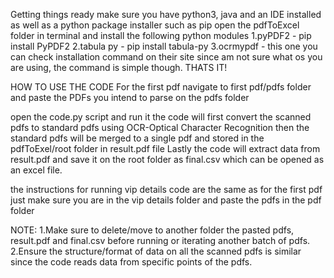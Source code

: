 Getting things ready
    make sure you have python3, java and an IDE installed as well as a python package installer such as pip
    open the pdfToExcel folder in terminal and install the following python modules 
    1.pyPDF2 - pip install PyPDF2
    2.tabula py - pip install tabula-py
    3.ocrmypdf - this one you can check installation command on their site since am not sure what os you are using, the command is simple though.
    THATS IT!

HOW TO USE THE CODE
For the first pdf navigate to first pdf/pdfs folder and paste the PDFs you intend to parse on the pdfs folder

open the code.py script and run it
the code will first convert the scanned pdfs to standard pdfs using OCR-Optical Character Recognition
then the standard pdfs will be merged to a single pdf and stored in the pdfToExel/root folder in result.pdf file
Lastly the code will extract data from result.pdf and save it on the root folder as final.csv which can be opened as an excel file. 

the instructions for running vip details code are the same as for the first pdf just make sure you are in the vip details folder
and paste the pdfs in the pdf folder

NOTE:
1.Make sure to delete/move to another folder the pasted pdfs, result.pdf and final.csv before running or iterating another batch of pdfs.
2.Ensure the structure/format of data on all the scanned pdfs is similar since the code reads data from specific points of the pdfs.



